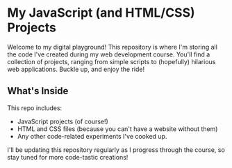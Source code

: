 # My JavaScript (and HTML/CSS) Projects

Welcome to my digital playground! This repository is where I'm storing all the code I've created during my web development course.  You'll find a collection of projects, ranging from simple scripts to (hopefully) hilarious web applications.  Buckle up, and enjoy the ride!

## What's Inside

This repo includes:

* JavaScript projects (of course!)
* HTML and CSS files (because you can't have a website without them)
* Any other code-related experiments I've cooked up.

I'll be updating this repository regularly as I progress through the course, so stay tuned for more code-tastic creations!
